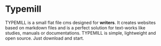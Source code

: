 # Typemill

TYPEMILL is a small flat file cms designed for **writers**. It creates websites based on markdown files and is a perfect solution for text-works like studies, manuals or documentations. TYPEMILL is simple, lightweight and open source. Just download and start. 
